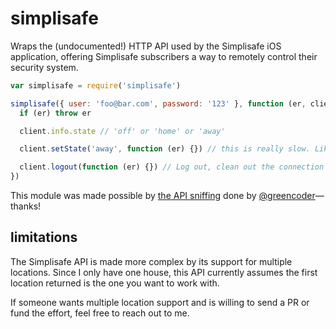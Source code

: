 # simplisafe

Wraps the (undocumented!) HTTP API used by the Simplisafe iOS application,
offering Simplisafe subscribers a way to remotely control their security system.

``` js
var simplisafe = require('simplisafe')

simplisafe({ user: 'foo@bar.com', password: '123' }, function (er, client) {
  if (er) throw er

  client.info.state // 'off' or 'home' or 'away'

  client.setState('away', function (er) {}) // this is really slow. Like 10-to-20 seconds slow

  client.logout(function (er) {}) // Log out, clean out the connection
})
```

This module was made possible by [the API sniffing](http://www.leftovercode.info/simplisafe.php)
done by [@greencoder](https://github.com/greencoder)—thanks!

## limitations

The Simplisafe API is made more complex by its support for multiple locations.
Since I only have one house, this API currently assumes the first location
returned is the one you want to work with.

If someone wants multiple location support and is willing to send a PR or fund
the effort, feel free to reach out to me.
